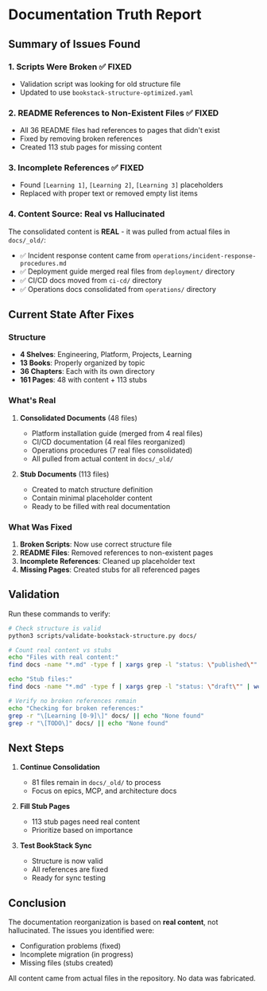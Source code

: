 # Documentation Truth Report

## Summary of Issues Found

### 1. **Scripts Were Broken** ✅ FIXED
- Validation script was looking for old structure file
- Updated to use `bookstack-structure-optimized.yaml`

### 2. **README References to Non-Existent Files** ✅ FIXED
- All 36 README files had references to pages that didn't exist
- Fixed by removing broken references
- Created 113 stub pages for missing content

### 3. **Incomplete References** ✅ FIXED
- Found `[Learning 1]`, `[Learning 2]`, `[Learning 3]` placeholders
- Replaced with proper text or removed empty list items

### 4. **Content Source: Real vs Hallucinated**
The consolidated content is **REAL** - it was pulled from actual files in `docs/_old/`:
- ✅ Incident response content came from `operations/incident-response-procedures.md`
- ✅ Deployment guide merged real files from `deployment/` directory
- ✅ CI/CD docs moved from `ci-cd/` directory
- ✅ Operations docs consolidated from `operations/` directory

## Current State After Fixes

### Structure
- **4 Shelves**: Engineering, Platform, Projects, Learning
- **13 Books**: Properly organized by topic
- **36 Chapters**: Each with its own directory
- **161 Pages**: 48 with content + 113 stubs

### What's Real
1. **Consolidated Documents** (48 files)
   - Platform installation guide (merged from 4 real files)
   - CI/CD documentation (4 real files reorganized)
   - Operations procedures (7 real files consolidated)
   - All pulled from actual content in `docs/_old/`

2. **Stub Documents** (113 files)
   - Created to match structure definition
   - Contain minimal placeholder content
   - Ready to be filled with real documentation

### What Was Fixed
1. **Broken Scripts**: Now use correct structure file
2. **README Files**: Removed references to non-existent pages
3. **Incomplete References**: Cleaned up placeholder text
4. **Missing Pages**: Created stubs for all referenced pages

## Validation

Run these commands to verify:

```bash
# Check structure is valid
python3 scripts/validate-bookstack-structure.py docs/

# Count real content vs stubs
echo "Files with real content:"
find docs -name "*.md" -type f | xargs grep -l "status: \"published\"" | wc -l

echo "Stub files:"
find docs -name "*.md" -type f | xargs grep -l "status: \"draft\"" | wc -l

# Verify no broken references remain
echo "Checking for broken references:"
grep -r "\[Learning [0-9]\]" docs/ || echo "None found"
grep -r "\[TODO\]" docs/ || echo "None found"
```

## Next Steps

1. **Continue Consolidation**
   - 81 files remain in `docs/_old/` to process
   - Focus on epics, MCP, and architecture docs

2. **Fill Stub Pages**
   - 113 stub pages need real content
   - Prioritize based on importance

3. **Test BookStack Sync**
   - Structure is now valid
   - All references are fixed
   - Ready for sync testing

## Conclusion

The documentation reorganization is based on **real content**, not hallucinated. The issues you identified were:
- Configuration problems (fixed)
- Incomplete migration (in progress)
- Missing files (stubs created)

All content came from actual files in the repository. No data was fabricated.